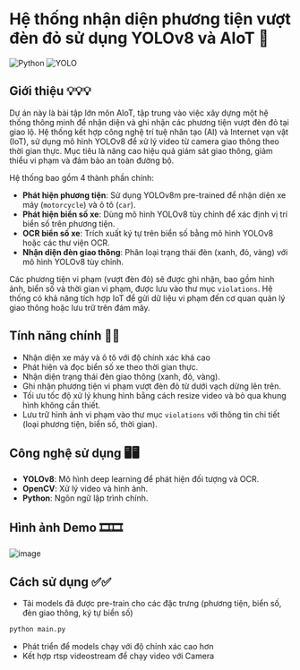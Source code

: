 # Hệ thống nhận diện phương tiện vượt đèn đỏ sử dụng YOLOv8 và AIoT 🎥
![Python](https://img.shields.io/badge/Python-3776AB?style=for-the-badge&logo=python&logoColor=white)
![YOLO](https://github.com/user-attachments/assets/e46e4585-a8cd-4aa9-9cd7-bef8c940f5f0)





## Giới thiệu 💡💡💡
Dự án này là bài tập lớn môn AIoT, tập trung vào việc xây dựng một hệ thống thông minh để nhận diện và ghi nhận các phương tiện vượt đèn đỏ tại giao lộ. Hệ thống kết hợp công nghệ trí tuệ nhân tạo (AI) và Internet vạn vật (IoT), sử dụng mô hình YOLOv8 để xử lý video từ camera giao thông theo thời gian thực. Mục tiêu là nâng cao hiệu quả giám sát giao thông, giảm thiểu vi phạm và đảm bảo an toàn đường bộ.

Hệ thống bao gồm 4 thành phần chính:
- **Phát hiện phương tiện**: Sử dụng YOLOv8m pre-trained để nhận diện xe máy (`motorcycle`) và ô tô (`car`).
- **Phát hiện biển số xe**: Dùng mô hình YOLOv8 tùy chỉnh để xác định vị trí biển số trên phương tiện.
- **OCR biển số xe**: Trích xuất ký tự trên biển số bằng mô hình YOLOv8 hoặc các thư viện OCR.
- **Nhận diện đèn giao thông**: Phân loại trạng thái đèn (xanh, đỏ, vàng) với mô hình YOLOv8 tùy chỉnh.

Các phương tiện vi phạm (vượt đèn đỏ) sẽ được ghi nhận, bao gồm hình ảnh, biển số và thời gian vi phạm, được lưu vào thư mục `violations`. Hệ thống có khả năng tích hợp IoT để gửi dữ liệu vi phạm đến cơ quan quản lý giao thông hoặc lưu trữ trên đám mây.

## Tính năng chính 🚀🚀
- Nhận diện xe máy và ô tô với độ chính xác khá cao
- Phát hiện và đọc biển số xe theo thời gian thực.
- Nhận diện trạng thái đèn giao thông (xanh, đỏ, vàng).
- Ghi nhận phương tiện vi phạm vượt đèn đỏ từ dưới vạch dừng lên trên.
- Tối ưu tốc độ xử lý khung hình bằng cách resize video và bỏ qua khung hình không cần thiết.
- Lưu trữ hình ảnh vi phạm vào thư mục `violations` với thông tin chi tiết (loại phương tiện, biển số, thời gian).

## Công nghệ sử dụng 🖥🖥
- **YOLOv8**: Mô hình deep learning để phát hiện đối tượng và OCR.
- **OpenCV**: Xử lý video và hình ảnh.
- **Python**: Ngôn ngữ lập trình chính.

## Hình ảnh Demo 🎞🎞
![image](https://github.com/user-attachments/assets/cddb5c82-5d84-44d1-aa16-4461657c3305)

## Cách sử dụng ✅✅
- Tải models đã được pre-train cho các đặc trưng (phương tiện, biển số, đèn giao thông, ký tự biển số)
```bash
python main.py
```
- Phát triển để models chạy với độ chính xác cao hơn
- Kết hợp rtsp videostream để chạy video với Camera
